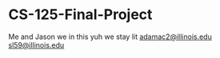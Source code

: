# CS-125-Final-Project
Me and Jason we in this yuh we stay lit
adamac2@illinois.edu
sl59@illinois.edu
